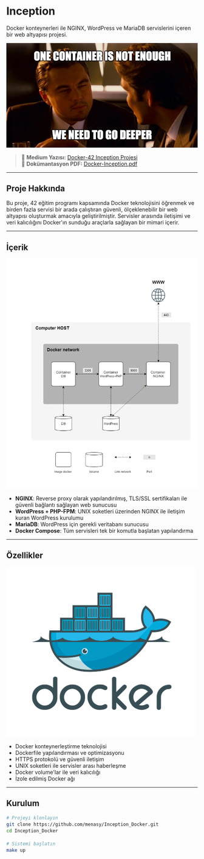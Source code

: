 # Inception
Docker konteynerleri ile NGINX, WordPress ve MariaDB servislerini içeren bir web altyapısı projesi.

<img src="https://raw.githubusercontent.com/menasy/Project_icons/main/InceptionImages/42ContainerImage.png" alt="42ContainerImage" width="700"/>

> 🚀 **Medium Yazısı:** [Docker-42 Inception Projesi](https://medium.com/@menasy/docker-42-inception-projesi-484e48ae543c)  
> 📄 **Dokümantasyon PDF:** [Docker-Inception.pdf](https://github.com/menasy/Inception_Docker/raw/main/Docker-Inception.pdf)

---

## Proje Hakkında

Bu proje, 42 eğitim programı kapsamında Docker teknolojisini öğrenmek ve birden fazla servisi bir arada çalıştıran güvenli, ölçeklenebilir bir web altyapısı oluşturmak amacıyla geliştirilmiştir. Servisler arasında iletişimi ve veri kalıcılığını Docker'ın sunduğu araçlarla sağlayan bir mimari içerir.

---

## İçerik

<img src="https://raw.githubusercontent.com/menasy/Project_icons/main/InceptionImages/inceptionArtitech.png" alt="inceptionArtitech" width="600"/>

- **NGINX**: Reverse proxy olarak yapılandırılmış, TLS/SSL sertifikaları ile güvenli bağlantı sağlayan web sunucusu  
- **WordPress + PHP-FPM**: UNIX soketleri üzerinden NGINX ile iletişim kuran WordPress kurulumu  
- **MariaDB**: WordPress için gerekli veritabanı sunucusu  
- **Docker Compose**: Tüm servisleri tek bir komutla başlatan yapılandırma

---

## Özellikler

<img src="https://raw.githubusercontent.com/menasy/Project_icons/main/InceptionImages/dockerGlobal.png" alt="dockerGlobal" width="500"/>

- Docker konteynerleştirme teknolojisi  
- Dockerfile yapılandırması ve optimizasyonu  
- HTTPS protokolü ve güvenli iletişim  
- UNIX soketleri ile servisler arası haberleşme  
- Docker volume'lar ile veri kalıcılığı  
- İzole edilmiş Docker ağı

---

## Kurulum

```bash
# Projeyi klonlayın
git clone https://github.com/menasy/Inception_Docker.git
cd Inception_Docker

# Sistemi başlatın
make up
